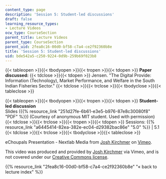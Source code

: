 ```yaml
---
content_type: page
description: 'Session 5: Student-led discussions'
draft: false
learning_resource_types:
- Lecture Videos
ocw_type: CourseSection
parent_title: Lecture Videos
parent_type: CourseSection
parent_uid: 2fea8c16-00d0-bf58-c7a4-ce2f92360b8e
title: 'Session 5: Student-led discussions'
uid: bde542a5-c250-9224-0d9b-259b69f023b8
---
```

{{< tableopen >}}{{< tbodyopen >}}{{< tropen >}}{{< tdopen >}}
**Paper discussed:**
{{< tdclose >}}{{< tdopen >}}
Jensen. "The Digital Provide: Information (Technology), Market Performance, and Welfare in the South Indian Fisheries Sector."
{{< tdclose >}}{{< trclose >}}{{< tbodyclose >}}{{< tableclose >}}

{{< tableopen >}}{{< tbodyopen >}}{{< tropen >}}{{< tdopen >}}
**Student-led discussion**    
Slides ({{% resource_link "251d27fe-6b61-e3e5-b976-87e8c30080f8" "PDF" %}}) (Courtesy of anonymous MIT student. Used with permission)
{{< tdclose >}}{{< trclose >}}{{< tropen >}}{{< tdopen >}}
Sessions: {{% resource_link "a6445414-82ea-382e-ec04-d29382bac86e" "5.0" %}} | 5.1
{{< tdclose >}}{{< trclose >}}{{< tbodyclose >}}{{< tableclose >}}

eChoupals Presentation - Nextlab Media from [Josh Kirchmer](https://vimeo.com/user721639) on [Vimeo](https://vimeo.com/).

This video was produced and provided by [Josh Kirchmer](http://vimeo.com/user721639) via Vimeo, and is not covered under our [Creative Commons license](https://ocw-studio.odl.mit.edu/terms/#cc).

{{% resource_link "2fea8c16-00d0-bf58-c7a4-ce2f92360b8e" "« back to lecture index" %}}